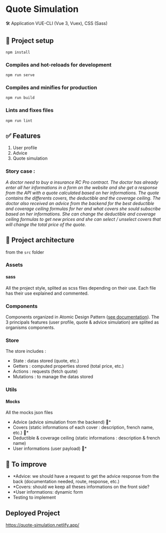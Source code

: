 # Quote Simulation

🛠️ Application VUE-CLI (Vue 3, Vuex), CSS (Sass)

## 🚀 Project setup 
```
npm install
```

### Compiles and hot-reloads for development
```
npm run serve
```

### Compiles and minifies for production
```
npm run build
```

### Lints and fixes files
```
npm run lint
```


## ✅ Features

1. User profile
2. Advice 
3. Quote simulation

### Story case :
_A doctor need to buy a insurance RC Pro contract. The doctor has already enter all her informations in a form on the website and she get a response from the API with a quote calculated based on her informations. 
The quote contains the differents covers, the deductible and the coverage ceiling. The doctor also received an advice from the backend for the best deductible and coverage ceiling formulas for her and what covers she sould subscribe based on her informations.
She can change the deductible and coverage ceiling formulas to get new prices and she can select / unselect covers that will change the total price of the quote._

## 📐 Project architecture
from the `src` folder

### Assets
#### sass
All the project style, splited as scss files depending on their use. Each file has their use explained and commented.

### Components
Components organized in Atomic Design Pattern ([see documentation](https://atomicdesign.bradfrost.com/chapter-2/)). 
The 3 principals features (user profile, quote & advice simulation) are splited as organisms components.

### Store
The store includes :
- State : datas stored (quote, etc.)
- Getters : computed properties stored (total price, etc.)
- Actions : requests (fetch quote)
- Mutations : to manage the datas stored 

### Utils
#### Mocks
All the mocks json files
- Advice (advice simulation from the backend) 🚧* 
- Covers (static informations of each cover : description, french name, etc.) 🚧*
- Deductible & coverage ceiling (static informations : description & french name)
- User informations (user payload) 🚧*


## 🚧 To improve
- *Advice: we should have a request to get the advice response from the back (documentation needed, route, response, etc.)
- *Covers: should we keep all theses informations on the front side? 
- *User informations: dynamic form
- Testing to implement

## Deployed Project 
https://quote-simulation.netlify.app/
